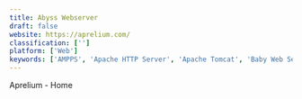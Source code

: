 ```yaml
---
title: Abyss Webserver
draft: false 
website: https://aprelium.com/
classification: ['']
platform: ['Web']
keywords: ['AMPPS', 'Apache HTTP Server', 'Apache Tomcat', 'Baby Web Server', 'Caddy', 'Cherokee', 'Laragon', 'LiteSpeed Web Server', 'MAMP', 'SimpleHTTPServer', 'WPN-XM', 'WampServer', 'Winginx', 'WnMp', 'Wt', 'XAMPP', 'lighttpd', 'mongrel', 'webfs']
---
```

Aprelium - Home